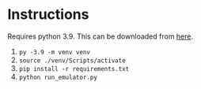 # Instructions
Requires python 3.9. This can be downloaded from [here](https://www.python.org/downloads/release/python-390/).

1. ```py -3.9 -m venv venv```
2. ```source ./venv/Scripts/activate```
3. ```pip install -r requirements.txt```
4. ```python run_emulator.py```
